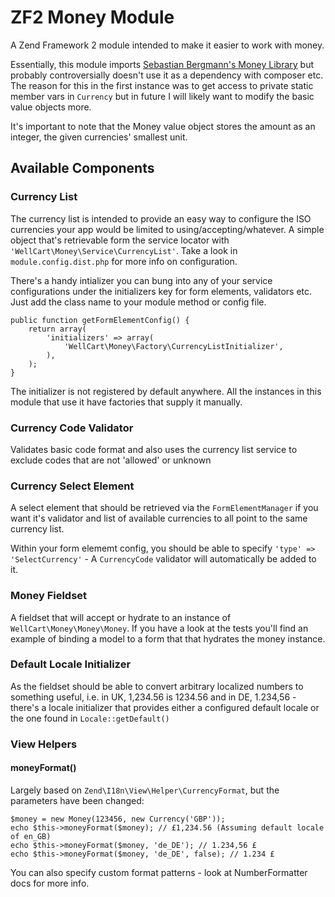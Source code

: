 # ZF2 Money Module

A Zend Framework 2 module intended to make it easier to work with money.

Essentially, this module imports [Sebastian Bergmann's Money Library](https://github.com/sebastianbergmann/money) but probably controversially doesn't use it as a dependency with composer etc. The reason for this in the first instance was to get access to private static member vars in `Currency` but in future I will likely want to modify the basic value objects more.

It's important to note that the Money value object stores the amount as an integer, the given currencies' smallest unit.

## Available Components

### Currency List

The currency list is intended to provide an easy way to configure the ISO currencies your app would be limited to using/accepting/whatever. A simple object that's retrievable form the service locator with `'WellCart\Money\Service\CurrencyList'`. Take a look in `module.config.dist.php` for more info on configuration.

There's a handy intializer you can bung into any of your service configurations under the initializers key for form elements, validators etc. Just add the class name to your module method or config file.

	public function getFormElementConfig() {
		return array(
			'initializers' => array(
				'WellCart\Money\Factory\CurrencyListInitializer',
			),
		);
	}

The initializer is not registered by default anywhere. All the instances in this module that use it have factories that supply it manually.

### Currency Code Validator

Validates basic code format and also uses the currency list service to exclude codes that are not 'allowed' or unknown

### Currency Select Element

A select element that should be retrieved via the `FormElementManager` if you want it's validator and list of available currencies to all point to the same currency list.

Within your form elememt config, you should be able to specify `'type' => 'SelectCurrency'` - A `CurrencyCode` validator will automatically be added to it.

### Money Fieldset

A fieldset that will accept or hydrate to an instance of `WellCart\Money\Money\Money`. If you have a look at the tests you'll find an example of binding a model to a form that that hydrates the money instance.

### Default Locale Initializer

As the fieldset should be able to convert arbitrary localized numbers to something useful, i.e. in UK, 1,234.56 is 1234.56 and in DE, 1.234,56 - there's a locale initializer that provides either a configured default locale or the one found in `Locale::getDefault()`

### View Helpers

#### moneyFormat()

Largely based on `Zend\I18n\View\Helper\CurrencyFormat`, but the parameters have been changed:
	
	$money = new Money(123456, new Currency('GBP'));
	echo $this->moneyFormat($money); // £1,234.56 (Assuming default locale of en_GB)
	echo $this->moneyFormat($money, 'de_DE'); // 1.234,56 £
	echo $this->moneyFormat($money, 'de_DE', false); // 1.234 £
	
You can also specify custom format patterns - look at NumberFormatter docs for more info.
